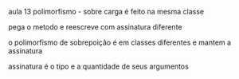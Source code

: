 aula 13 polimorfismo - sobre carga 
é feito na mesma classe 

pega o metodo e reescreve com assinatura diferente 

o polimorfismo de sobrepoição é em classes diferentes e mantem a assinatura 

assinatura é o tipo e a quantidade de seus argumentos
